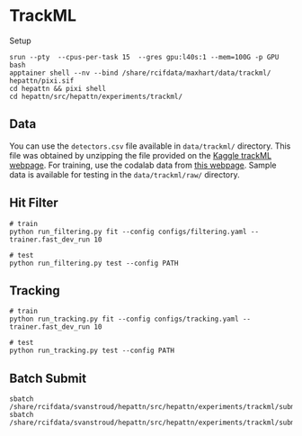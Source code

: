 # TrackML

Setup

```shell
srun --pty  --cpus-per-task 15  --gres gpu:l40s:1 --mem=100G -p GPU bash
apptainer shell --nv --bind /share/rcifdata/maxhart/data/trackml/ hepattn/pixi.sif
cd hepattn && pixi shell
cd hepattn/src/hepattn/experiments/trackml/
```

## Data
You can use the `detectors.csv` file available in `data/trackml/` directory.
This file was obtained by unzipping the file provided on the [Kaggle trackML webpage](https://www.kaggle.com/competitions/trackml-particle-identification/data).
For training, use the codalab data from [this webpage](https://competitions.codalab.org/competitions/20112#participate-get_data).
Sample data is available for testing in the `data/trackml/raw/` directory.

## Hit Filter

```shell
# train
python run_filtering.py fit --config configs/filtering.yaml --trainer.fast_dev_run 10

# test
python run_filtering.py test --config PATH
```

## Tracking

```shell
# train 
python run_tracking.py fit --config configs/tracking.yaml --trainer.fast_dev_run 10

# test
python run_tracking.py test --config PATH
```


## Batch Submit

```shell
sbatch /share/rcifdata/svanstroud/hepattn/src/hepattn/experiments/trackml/submit/submit_trackml_filtering.sh
sbatch /share/rcifdata/svanstroud/hepattn/src/hepattn/experiments/trackml/submit/submit_trackml_tracking.sh
```
